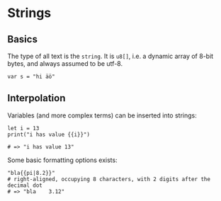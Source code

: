 # Strings

## Basics

The type of all text is the `string`. It is `u8[]`, i.e. a dynamic array of 8-bit bytes, and always assumed to be utf-8.

```kaba
var s = "hi äö"
```

## Interpolation

Variables (and more complex terms) can be inserted into strings:
```kaba
let i = 13
print("i has value {{i}}")

# => "i has value 13"
```

Some basic formatting options exists:
```kaba
"bla{{pi|8.2}}"
# right-aligned, occupying 8 characters, with 2 digits after the decimal dot 
# => "bla    3.12"
```
